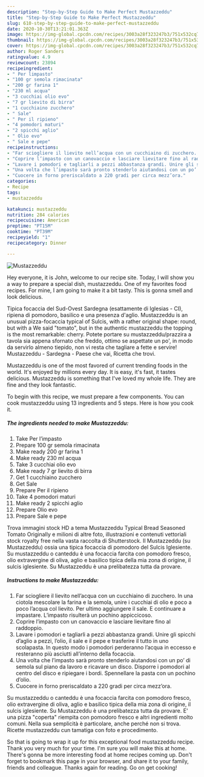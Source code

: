 ```yaml
---
description: "Step-by-Step Guide to Make Perfect Mustazzeddu"
title: "Step-by-Step Guide to Make Perfect Mustazzeddu"
slug: 610-step-by-step-guide-to-make-perfect-mustazzeddu
date: 2020-10-30T13:21:01.363Z
image: https://img-global.cpcdn.com/recipes/3003a28f323247b3/751x532cq70/mustazzeddu-recipe-main-photo.jpg
thumbnail: https://img-global.cpcdn.com/recipes/3003a28f323247b3/751x532cq70/mustazzeddu-recipe-main-photo.jpg
cover: https://img-global.cpcdn.com/recipes/3003a28f323247b3/751x532cq70/mustazzeddu-recipe-main-photo.jpg
author: Roger Sanders
ratingvalue: 4.9
reviewcount: 23894
recipeingredient:
- " Per limpasto"
- "100 gr semola rimacinata"
- "200 gr farina 1"
- "230 ml acqua"
- "3 cucchiai olio evo"
- "7 gr lievito di birra"
- "1 cucchiaino zucchero"
- " Sale"
- " Per il ripieno"
- "4 pomodori maturi"
- "2 spicchi aglio"
- " Olio evo"
- " Sale e pepe"
recipeinstructions:
- "Far sciogliere il lievito nell’acqua con un cucchiaino di zucchero. In una ciotola mescolare la farina e la semola, unire i cucchiai di olio e poco a poco l’acqua col lievito. Per ultimo aggiungere il sale. E continuare a impastare. L’impasto risulterà un pochino appiccicoso."
- "Coprire l’impasto con un canovaccio e lasciare lievitare fino al raddoppio."
- "Lavare i pomodori e tagliarli a pezzi abbastanza grandi. Unire gli spicchi d’aglio a pezzi, l’olio, il sale e il pepe e trasferire il tutto in uno scolapasta. In questo modo i pomodori perderanno l’acqua in eccesso e resteranno più asciutti all’interno della focaccia."
- "Una volta che l’impasto sarà pronto stenderlo aiutandosi con un po’ di semola sul piano da lavoro e ricavare un disco. Disporre i pomodori al centro del disco e ripiegare i bordi. Spennellare la pasta con un pochino d’olio."
- "Cuocere in forno preriscaldato a 220 gradi per circa mezz’ora."
categories:
- Recipe
tags:
- mustazzeddu

katakunci: mustazzeddu 
nutrition: 284 calories
recipecuisine: American
preptime: "PT15M"
cooktime: "PT39M"
recipeyield: "1"
recipecategory: Dinner

---
```



![Mustazzeddu](https://img-global.cpcdn.com/recipes/3003a28f323247b3/751x532cq70/mustazzeddu-recipe-main-photo.jpg)

Hey everyone, it is John, welcome to our recipe site. Today, I will show you a way to prepare a special dish, mustazzeddu. One of my favorites food recipes. For mine, I am going to make it a bit tasty. This is gonna smell and look delicious.

Tipica focaccia del Sud-Ovest Sardegna (esattamente di Iglesias - CI), ripiena di pomodoro, basilico e una presenza d&#39;aglio. Mustazzeddu is an unusual pizza-focaccia typical of Sulcis, with a rather original shape: round, but with a We said &#34;tomato&#34;, but in the authentic mustazzeddu the topping is the most remarkable: cherry. Potete portare su mustazzeddu/prazzira a tavola sia appena sfornato che freddo, ottimo se aspettate un po&#39;, in modo da servirlo almeno tiepido, non vi resta che tagliare a fette e servire! Mustazzeddu - Sardegna - Paese che vai, Ricetta che trovi.

Mustazzeddu is one of the most favored of current trending foods in the world. It's enjoyed by millions every day. It is easy, it's fast, it tastes delicious. Mustazzeddu is something that I've loved my whole life. They are fine and they look fantastic.


To begin with this recipe, we must prepare a few components. You can cook mustazzeddu using 13 ingredients and 5 steps. Here is how you cook it.

<!--inarticleads1-->

##### The ingredients needed to make Mustazzeddu:

1. Take  Per l’impasto
1. Prepare 100 gr semola rimacinata
1. Make ready 200 gr farina 1
1. Make ready 230 ml acqua
1. Take 3 cucchiai olio evo
1. Make ready 7 gr lievito di birra
1. Get 1 cucchiaino zucchero
1. Get  Sale
1. Prepare  Per il ripieno
1. Take 4 pomodori maturi
1. Make ready 2 spicchi aglio
1. Prepare  Olio evo
1. Prepare  Sale e pepe


Trova immagini stock HD a tema Mustazzeddu Typical Bread Seasoned Tomato Originally e milioni di altre foto, illustrazioni e contenuti vettoriali stock royalty free nella vasta raccolta di Shutterstock. Il Mustazzeddu (su Mustazzeddu) ossia una tipica focaccia di pomodoro del Sulcis Iglesiente. Su mustazzeddu o canteddu è una focaccia farcita con pomodoro fresco, olio extravergine di oliva, aglio e basilico tipica della mia zona di origine, il sulcis iglesiente. Su Mustazzeddu è una prelibatezza tutta da provare. 

<!--inarticleads2-->

##### Instructions to make Mustazzeddu:

1. Far sciogliere il lievito nell’acqua con un cucchiaino di zucchero. In una ciotola mescolare la farina e la semola, unire i cucchiai di olio e poco a poco l’acqua col lievito. Per ultimo aggiungere il sale. E continuare a impastare. L’impasto risulterà un pochino appiccicoso.
1. Coprire l’impasto con un canovaccio e lasciare lievitare fino al raddoppio.
1. Lavare i pomodori e tagliarli a pezzi abbastanza grandi. Unire gli spicchi d’aglio a pezzi, l’olio, il sale e il pepe e trasferire il tutto in uno scolapasta. In questo modo i pomodori perderanno l’acqua in eccesso e resteranno più asciutti all’interno della focaccia.
1. Una volta che l’impasto sarà pronto stenderlo aiutandosi con un po’ di semola sul piano da lavoro e ricavare un disco. Disporre i pomodori al centro del disco e ripiegare i bordi. Spennellare la pasta con un pochino d’olio.
1. Cuocere in forno preriscaldato a 220 gradi per circa mezz’ora.


Su mustazzeddu o canteddu è una focaccia farcita con pomodoro fresco, olio extravergine di oliva, aglio e basilico tipica della mia zona di origine, il sulcis iglesiente. Su Mustazzeddu è una prelibatezza tutta da provare. E&#39; una pizza &#34;coperta&#34; riempita con pomodoro fresco e altri ingredienti molto comuni. Nella sua semplicità è particolare, anche perché non si trova. Ricette mustazzeddu cun tamatiga con foto e procedimento. 

So that is going to wrap it up for this exceptional food mustazzeddu recipe. Thank you very much for your time. I'm sure you will make this at home. There's gonna be more interesting food at home recipes coming up. Don't forget to bookmark this page in your browser, and share it to your family, friends and colleague. Thanks again for reading. Go on get cooking!
